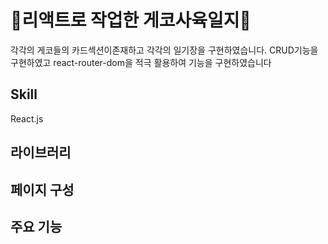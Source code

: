 # 🦎리액트로 작업한 게코사육일지🦎

각각의 게코들의 카드섹션이존재하고 각각의 일기장을 구현하였습니다.
CRUD기능을 구현하였고 react-router-dom을 적극 활용하여 기능을 구현하였습니다

## Skill

React.js

## 라이브러리



## 페이지 구성



## 주요 기능


